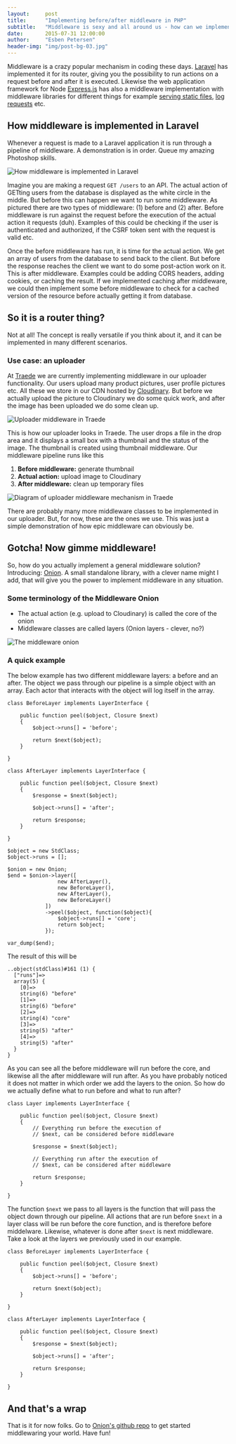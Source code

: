 ```yaml
---
layout:     post
title:      "Implementing before/after middleware in PHP"
subtitle:   "Middleware is sexy and all around us - how can we implement a general solution?"
date:       2015-07-31 12:00:00
author:     "Esben Petersen"
header-img: "img/post-bg-03.jpg"
---
```


<p>
    Middleware is a crazy popular mechanism in coding these days.
    <a href="http://laravel.com/docs/5.1/middleware">Laravel</a> has implemented it for its router, giving
    you the possibility to run actions on a request before and after it is executed. Likewise the web application
    framework for Node <a href="http://expressjs.com/guide/using-middleware.html">Express.js</a> has
    also a middleware implementation with middleware libraries for different things
    for example <a href="https://www.npmjs.com/package/serve-static">serving static files</a>,
    <a href="https://www.npmjs.com/package/morgan">log requests</a> etc.
</p>

## How middleware is implemented in Laravel

<p>
    Whenever a request is made to a Laravel application it is run through a pipeline
    of middleware. A demonstration is in order. Queue my amazing Photoshop skills.
</p>

<img src="/img/middleware.jpg" alt="How middleware is implemented in Laravel">

<p>
    Imagine you are making a request <code>GET /users</code> to an
    API. The actual action of GETting users from the database is displayed as the
    white circle in the middle. But before this can happen we want to run some middleware.
    As pictured there are two types of middleware: (1) before and (2) after.
    Before middleware is run against the request before the execution of the actual
    action it requests (duh). Examples of this could be checking if the user
    is authenticated and authorized, if the CSRF token sent with the request is valid
    etc.
</p>

<p>
    Once the before middleware has run, it is time for the actual action. We
    get an array of users from the database to send back to the client. But before
    the response reaches the client we want to do some post-action work on it.
    This is after middleware. Examples could be adding CORS headers, adding cookies,
    or caching the result. If we implemented caching after middleware,
    we could then implement some before middleware to
    check for a cached version of the resource before actually getting it
    from database.
</p>

## So it is a router thing?

<p>
    Not at all! The concept is really versatile if you think about it, and it can be implemented in
    many different scenarios.
</p>

### Use case: an uploader

<p>
    At <a href="http://traede.com">Traede</a> we are currently implementing middleware in our
    uploader functionality. Our users upload many product pictures, user profile pictures
    etc. All these we store in our CDN hosted by <a href="http://cloudinary.com">Cloudinary</a>.
    But before we actually upload the picture to Cloudinary we do some quick work,
    and after the image has been uploaded we do some clean up.
</p>

<img src="/img/middleware2.png" alt="Uploader middleware in Traede">

<p>
    This is how our uploader looks in Traede. The user drops a file in the drop area and it
    displays a small box with a thumbnail and the status of the image. The thumbnail is
    created using thumbnail middleware. Our middleware pipeline runs like this
</p>

<ol>
    <li><strong>Before middleware:</strong> generate thumbnail</li>
    <li><strong>Actual action:</strong> upload image to Cloudinary</li>
    <li><strong>After middleware:</strong> clean up temporary files</li>
</ol>

<img src="/img/middleware3.jpg" alt="Diagram of uploader middleware mechanism in Traede">

<p>
    There are probably many more middleware classes to be implemented in our uploader.
    But, for now, these are the ones we use. This was just a simple
    demonstration of how epic middleware can obviously be.
</p>

## Gotcha! Now gimme middleware!

<p>
    So, how do you actually implement a general middleware solution? Introducing:
    <a href="http://github.com/esbenp/onion">Onion</a>. A small standalone library,
    with a clever name might I add, that will give you the power to implement
    middleware in any situation.
</p>

### Some terminology of the Middleware Onion

<ul>
    <li>The actual action (e.g. upload to Cloudinary) is called the core of the onion</li>
    <li>Middleware classes are called layers (Onion layers - clever, no?)</li>
</ul>

<img src="/img/middleware4.jpg" alt="The middleware onion">

### A quick example

<p>
    The below example has two different middleware layers: a before and an after.
    The object we pass through our pipeline is a simple object with an array.
    Each actor that interacts with the object will log itself in the array.
</p>

```php?start_inline=1
class BeforeLayer implements LayerInterface {

    public function peel($object, Closure $next)
    {
        $object->runs[] = 'before';

        return $next($object);
    }

}

class AfterLayer implements LayerInterface {

    public function peel($object, Closure $next)
    {
        $response = $next($object);

        $object->runs[] = 'after';

        return $response;
    }

}

$object = new StdClass;
$object->runs = [];

$onion = new Onion;
$end = $onion->layer([
                new AfterLayer(),
                new BeforeLayer(),
                new AfterLayer(),
                new BeforeLayer()
            ])
            ->peel($object, function($object){
                $object->runs[] = 'core';
                return $object;
            });

var_dump($end);
```

<p>
    The result of this will be
</p>

```php?start_inline=1
..object(stdClass)#161 (1) {
  ["runs"]=>
  array(5) {
    [0]=>
    string(6) "before"
    [1]=>
    string(6) "before"
    [2]=>
    string(4) "core"
    [3]=>
    string(5) "after"
    [4]=>
    string(5) "after"
  }
}
```

<p>
    As you can see all the before middleware will run before the core,
    and likewise all the after middleware will run after. As you have probably
    noticed it does not matter in which order we add the layers to the onion.
    So how do we actually define what to run before and what to run after?
</p>

```php?start_inline=1
class Layer implements LayerInterface {

    public function peel($object, Closure $next)
    {
        // Everything run before the execution of
        // $next, can be considered before middleware

        $response = $next($object);

        // Everything run after the execution of
        // $next, can be considered after middleware

        return $response;
    }

}
```

<p>
    The function <code>$next</code> we pass to all layers is the function that
    will pass the object down through our pipeline. All actions that are run
    before <code>$next</code> in a layer class will be run before the core function,
    and is therefore before middelware. Likewise, whatever is done after <code>$next</code>
    is next middleware. Take a look at the layers we previously used in our example.
</p>

```php?start_inline=1
class BeforeLayer implements LayerInterface {

    public function peel($object, Closure $next)
    {
        $object->runs[] = 'before';

        return $next($object);
    }

}

class AfterLayer implements LayerInterface {

    public function peel($object, Closure $next)
    {
        $response = $next($object);

        $object->runs[] = 'after';

        return $response;
    }

}
```

## And that's a wrap

<p>
    That is it for now folks. Go to <a href="http://github.com/esbenp/onion">Onion's github repo</a>
    to get started middlewaring your world. Have fun!
</p>
